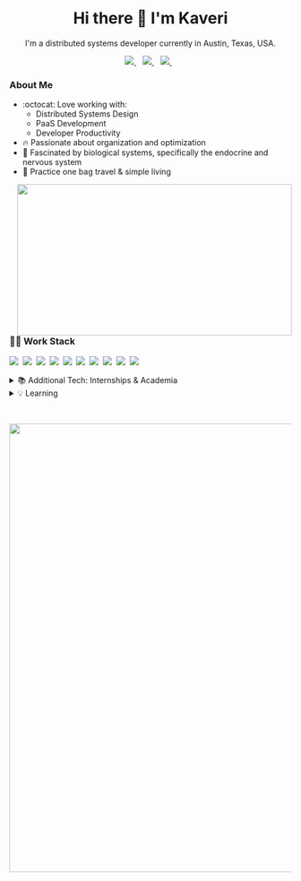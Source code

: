 <h1 align='center'>
  Hi there 👋 I'm Kaveri
</h1>


<p align='center'>
I'm a distributed systems developer currently in Austin, Texas, USA.
</p>

<p align='center'>
  <a href="https://www.linkedin.com/in/kaveri-subramaniam/">
    <img src="https://img.shields.io/badge/linkedin-%230077B5.svg?&style=for-the-badge&logo=linkedin&logoColor=white" />
  </a>&nbsp;&nbsp;
  <a href="https://instagram.com/a.third.eye.journal">
    <img src="https://img.shields.io/badge/instagram-%23E4405F.svg?&style=for-the-badge&logo=instagram&logoColor=white" />        
  </a>&nbsp;&nbsp;
  <a href="https://kaverisubramaniam.com">
    <img src="https://img.shields.io/badge/website-000000?style=for-the-badge&logo=About.me&logoColor=white" />        
  </a>&nbsp;&nbsp;
</p>

### About Me

- :octocat: Love working with:
  - Distributed Systems Design
  - PaaS Development
  - Developer Productivity
- 🔥 Passionate about organization and optimization
- 👀 Fascinated by biological systems, specifically the endocrine and nervous system
- :school_satchel: Practice one bag travel & simple living

<img width="490" height="270" src="https://media.giphy.com/media/3o6nUUlx8V78opqJ4k/giphy.gif" align=right>

### 👩‍💻 Work Stack
<p>
  <img src="https://img.shields.io/badge/OpenJDK-ED8B00?style=for-the-badge&logo=openjdk&logoColor=white" />&nbsp;
  <img src="https://img.shields.io/badge/apache_maven-C71A36?style=for-the-badge&logo=apachemaven" />&nbsp;
  <img src="https://img.shields.io/badge/Python-FFD43B?style=for-the-badge&logo=python" />&nbsp;
  <img src="https://img.shields.io/badge/Oracle-F80000?style=for-the-badge&logo=oracle" />&nbsp;
  <img src="https://img.shields.io/badge/Linux-FCC624?style=for-the-badge&logo=linux&logoColor=black" />&nbsp;
  <img src="https://img.shields.io/badge/Ubuntu-E95420?style=for-the-badge&logo=ubuntu&logoColor=white" />&nbsp;
  <img src="https://img.shields.io/badge/GIT-E44C30?style=for-the-badge&logo=git&logoColor=white" />&nbsp;
  <img src="https://img.shields.io/badge/MySQL-005C84?style=for-the-badge&logo=mysql&logoColor=white" />&nbsp;
  <img src="https://img.shields.io/badge/Jira-0052CC?style=for-the-badge&logo=Jira&logoColor=white" />&nbsp;
  <img src="https://img.shields.io/badge/TeamCity-000000?style=for-the-badge&logo=TeamCity&logoColor=white" />
</p>


<details>
  <summary>
    📚 Additional Tech: Internships & Academia
  </summary>
  <p>
    <img src="https://img.shields.io/badge/C-00599C?style=for-the-badge&logo=c&logoColor=white" />&nbsp;
    <img src="https://img.shields.io/badge/C%2B%2B-00599C?style=for-the-badge&logo=c%2B%2B&logoColor=white" />&nbsp;
    <img src="https://img.shields.io/badge/Ansible-000000?style=for-the-badge&logo=ansible&logoColor=white" />&nbsp;
    <img src="https://img.shields.io/badge/Docker-2CA5E0?style=for-the-badge&logo=docker&logoColor=white" />&nbsp;
    <img src="https://img.shields.io/badge/kubernetes-326ce5.svg?&style=for-the-badge&logo=kubernetes&logoColor=white" />&nbsp;
    <img src="https://img.shields.io/badge/mac%20os-000000?style=for-the-badge&logo=apple&logoColor=white" />&nbsp;
    <img src="https://img.shields.io/badge/Grafana-F2F4F9?style=for-the-badge&logo=grafana&logoColor=orange&labelColor=F2F4F9
" />&nbsp;
  </p>
</details>
<details>
  <summary>
    💡 Learning
  </summary>
    <img src="https://img.shields.io/badge/Google_Cloud-4285F4?style=for-the-badge&logo=google-cloud&logoColor=white" />&nbsp;
    <img src="https://img.shields.io/badge/Node.js-339933?style=for-the-badge&logo=nodedotjs&logoColor=white" />&nbsp;
    <img src="https://img.shields.io/badge/Vercel-000000?style=for-the-badge&logo=vercel&logoColor=white" />&nbsp;
    <img src="https://img.shields.io/badge/Apollo%20GraphQL-311C87?&style=for-the-badge&logo=Apollo%20GraphQL&logoColor=white" />&nbsp;
    <img src="https://img.shields.io/badge/React-20232A?style=for-the-badge&logo=react&logoColor=61DAFB" />&nbsp;
</details>

&nbsp;&nbsp;&nbsp;

<p align='center'>
  
  <a href="#">
    <img src="https://github-profile-summary-cards.vercel.app/api/cards/profile-details?username=kaveri-s&theme=github_dark" width="800"/>
<!--     <img src="https://github-profile-summary-cards.vercel.app/api/cards/profile-details?username=kaveri-s&theme=github_dark" width="560" /> -->
  </a>&nbsp;&nbsp;&nbsp;
<!--   <a href="#">
    <img src="https://github-readme-stats.vercel.app/api?username=kaveri-s&show_icons=true&count_private=true&theme=holi" width="380" />
  </a> -->
</p>
